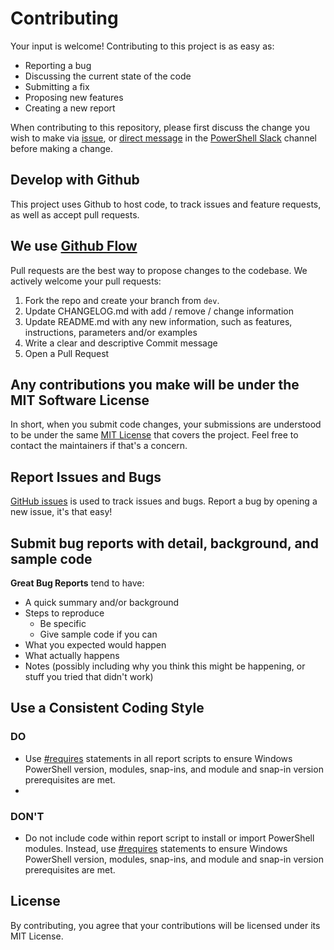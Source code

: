 # Contributing
Your input is welcome! Contributing to this project is as easy as:

- Reporting a bug
- Discussing the current state of the code
- Submitting a fix
- Proposing new features
- Creating a new report

When contributing to this repository, please first discuss the change you wish to make via [issue](https://github.com/tpcarman/As-Built-Report/issues), or [direct message](https://powershell.slack.com/messages/D3MU9DP8S) in the [PowerShell Slack](https://powershell.slack.com) channel before making a change.

## Develop with Github
This project uses Github to host code, to track issues and feature requests, as well as accept pull requests.

## We use [Github Flow](https://guides.github.com/introduction/flow/index.html)
Pull requests are the best way to propose changes to the codebase. We actively welcome your pull requests:

1. Fork the repo and create your branch from `dev`.
2. Update CHANGELOG.md with add / remove / change information
3. Update README.md with any new information, such as features, instructions, parameters and/or examples
4. Write a clear and descriptive Commit message
5. Open a Pull Request

## Any contributions you make will be under the MIT Software License
In short, when you submit code changes, your submissions are understood to be under the same [MIT License](http://choosealicense.com/licenses/mit/) that covers the project. Feel free to contact the maintainers if that's a concern.

## Report Issues and Bugs
[GitHub issues](https://github.com/tpcarman/As-Built-Report/issues) is used to track issues and bugs. Report a bug by opening a new issue, it's that easy!

## Submit bug reports with detail, background, and sample code

**Great Bug Reports** tend to have:

- A quick summary and/or background
- Steps to reproduce
  - Be specific
  - Give sample code if you can
- What you expected would happen
- What actually happens
- Notes (possibly including why you think this might be happening, or stuff you tried that didn't work)


## Use a Consistent Coding Style

### DO
- Use [\#requires](https://docs.microsoft.com/en-us/powershell/module/microsoft.powershell.core/about/about_requires?view=powershell-6) statements in all report scripts to ensure Windows PowerShell version, modules, snap-ins, and module and snap-in version prerequisites are met.
- 

### DON'T
- Do not include code within report script to install or import PowerShell modules. Instead, use [\#requires](https://docs.microsoft.com/en-us/powershell/module/microsoft.powershell.core/about/about_requires?view=powershell-6) statements to ensure Windows PowerShell version, modules, snap-ins, and module and snap-in version prerequisites are met.

## License
By contributing, you agree that your contributions will be licensed under its MIT License.